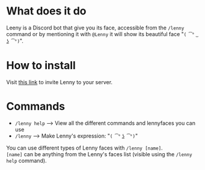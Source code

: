 # What does it do
Leeny is a Discord bot that give you its face, accessible from the `/lenny` command or by mentioning it with `@Lenny` it will show its beautiful face "`( ͡° ͜ʖ ͡°)`".

# How to install
Visit [this link](https://discordapp.com/oauth2/authorize?&client_id=473762588497281024&scope=bot&permissions=1275591744) to invite Lenny to your server.

# Commands
- `/lenny help` --> View all the different commands and lennyfaces you can use
- `/lenny` --> Make Lenny's expression: "`( ͡° ͜ʖ ͡°)`"

You can use different types of Lenny faces with `/lenny [name]`.  
`[name]` can be anything from the Lenny's faces list (visible using the `/lenny help` command).
